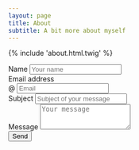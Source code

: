 ```yaml
---
layout: page
title: About
subtitle: A bit more about myself
---
```


{% include 'about.html.twig' %}

<form action="https://formspree.io/contact@odolbeau.fr" method="POST">
  <div class="form-group">
    <label for="name">Name</label>
    <input type="text" class="form-control" id="name" placeholder="Your name" name="name" />
  </div>
  <div class="form-group">
    <label for="email">Email address</label>
    <div class="input-group">
      <span class="input-group-addon">@</span>
      <input type="email" class="form-control" id="email" placeholder="Email" name="_replyto" />
    </div>
  </div>
  <div class="form-group">
    <label for="subject">Subject</label>
    <input type="text" class="form-control" id="subject" placeholder="Subject of your message" name="_subject" />
  </div>
  <div class="form-group">
    <label for="message">Message</label>
    <textarea class="form-control" id="message" placeholder="Your message" name="message" rows="3"></textarea>
  </div>

  <input type="hidden" name="_next" value="{{ site.url }}/about/thanks/" />
  <button type="submit" class="btn btn-default">Send</button>
</form>
